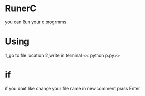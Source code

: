 # RunerC
you can Run your c progrmms
# Using
1_go to file location
2_write in terminal << python p.py>>

# if
if you dont like change your file name 
in new comment prass Enter
